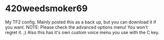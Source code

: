 # 420weedsmoker69
My TF2 config. Mainly posted this as a back up, but you can download it if you want. NOTE: Please check the advanced options menu! You won't regret it. ;) 
Also this has it's own custom voice menu you use with the C key.
